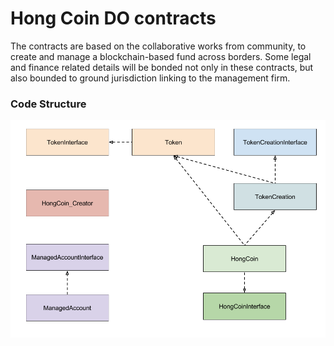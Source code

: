 Hong Coin DO contracts
======================
The contracts are based on the collaborative works from community, to create and manage a blockchain-based fund across borders. Some legal and finance related details will be bonded not only in these contracts, but also bounded to ground jurisdiction linking to the management firm.



### Code Structure
![My image](images/HongCoin_solidity.png)
